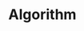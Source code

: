 --- 
layout: archive 
permalink: /algorithm/
title: "Algorithm"
author_profile: true

sidebar:
  nav: "algorithm"
--- 